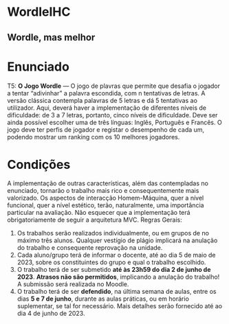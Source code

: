 # WordleIHC

Wordle, mas melhor
---

# Enunciado

T5: **O Jogo Wordle** — O jogo de plavras que permite que desafia o jogador a tentar “adivinhar”
a palavra escondida, com n tentativas de letras. A versão clássica contempla palavras de 5 letras
e dá 5 tentativas ao utilizador. Aqui, deverá haver a implementação de diferentes níveis de
dificuldade: de 3 a 7 letras, portanto, cinco níveis de dificuldade. Deve ser ainda possível
escolher uma de três línguas: Inglês, Português e Francês. O jogo deve ter perfis de jogador e
registar o desempenho de cada um, podendo mostrar um ranking com os 10 melhores jogadores.

# Condições

A implementação de outras características, além das contempladas no enunciado, tornarão o trabalho
mais rico e consequentemente mais valorizado. Os aspectos de interacção Homem-Máquina, quer a nível
funcional, quer a nível estético, terão, naturalmente, uma importância particular na avaliação. Não
esquecer que a implementação terá obrigatoriamente de seguir a arquitetura MVC.
Regras Gerais:

1. Os trabalhos serão realizados individualmente, ou em grupos de no máximo três alunos. Qualquer
   vestígio de plágio implicará na anulação do trabalho e consequente reprovação na unidade.
2. Cada aluno/grupo terá de informar o docente, até ao dia 5 de maio de 2023, sobre os
   constituintes do grupo e qual o trabalho escolhido.
3. O trabalho terá de ser submetido **até às 23h59 do dia 2 de junho de 2023**. **Atrasos não são
   permitidos**, implicando a anulação do trabalho! A submissão será realizada no Moodle.
4. O trabalho terá de ser **defendido**, na última semana de aulas, entre os dias **5 e 7 de junho**,
   durante as aulas práticas, ou em horário suplementar, se tal for necessário. Mais detalhes serão
   fornecido até ao dia 4 de junho de 2023.
